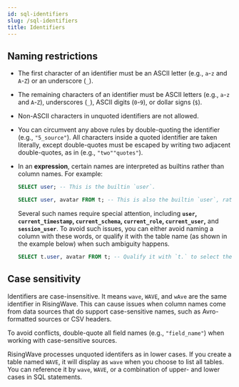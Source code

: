 ```yaml
---
id: sql-identifiers
slug: /sql-identifiers
title: Identifiers
---
```

<head>
  <link rel="canonical" href="https://docs.risingwave.com/docs/current/sql-identifiers/" />
</head>

## Naming restrictions

* The first character of an identifier must be an ASCII letter (e.g., `a`-`z` and `A`-`Z`) or an underscore (`_`).
* The remaining characters of an identifier must be ASCII letters (e.g., `a`-`z` and `A`-`Z`), underscores (`_`), ASCII digits (`0`-`9`), or dollar signs (`$`).
* Non-ASCII characters in unquoted identifiers are not allowed.
* You can circumvent any above rules by double-quoting the identifier (e.g., `"5_source"`). All characters inside a quoted identifier are taken literally, except double-quotes must be escaped by writing two adjacent double-quotes, as in (e.g., `"two""quotes"`).
* In an **expression**, certain names are interpreted as builtins rather than column names. For example:

    ```sql title="Names interpreted as builtins"
    SELECT user; -- This is the builtin `user`.

    SELECT user, avatar FROM t; -- This is also the builtin `user`, rather than a column from the table `t`.
    ```

  Several such names require special attention, including **`user`, `current_timestamp`, `current_schema`, `current_role`, `current_user`,** and **`session_user`**. To avoid such issues, you can either avoid naming a column with these words, or qualify it with the table name (as shown in the example below) when such ambiguity happens.

  ```sql title="Solution to avoid naming conflicts"
  SELECT t.user, avatar FROM t; -- Qualify it with `t.` to select the column rather than the builtin.
  ```

## Case sensitivity

Identifiers are case-insensitive. It means `wave`, `WAVE`, and `wAve` are the same identifier in RisingWave. This can cause issues when column names come from data sources that do support case-sensitive names, such as Avro-formatted sources or CSV headers.

To avoid conflicts, double-quote all field names (e.g., `"field_name"`) when working with case-sensitive sources.

RisingWave processes unquoted identifers as in lower cases. If you create a table named `WAVE`, it will display as `wave` when you choose to list all tables. You can reference it by `wave`, `WAVE`, or a combination of upper- and lower cases in SQL statements.
